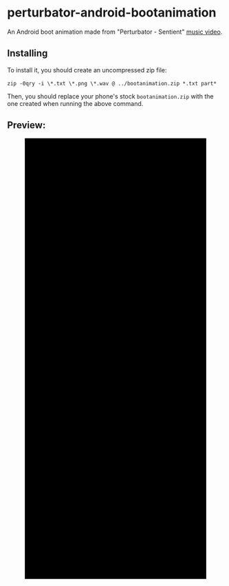 # perturbator-android-bootanimation
An Android boot animation made from "Perturbator - Sentient" [music video](https://youtu.be/oTN6cGmH2yM?t=298). 

## Installing
To install it, you should create an uncompressed zip file:
```shell 
zip -0qry -i \*.txt \*.png \*.wav @ ../bootanimation.zip *.txt part*
```
Then, you should replace your phone's stock `bootanimation.zip` with the one created when running the above command.

## Preview:
<p align="center">
  <img src="./preview.gif" alt="8-bit loading white animated loading bar in a black background, that turns into pink when loaded" />
</p>
